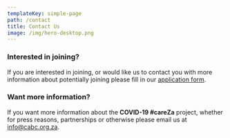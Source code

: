 ```yaml
---
templateKey: simple-page
path: /contact
title: Contact Us
image: /img/hero-desktop.png
---
```

### Interested in joining?

If you are interested in joining, or would like us to contact you with more information about potentially joining please fill in our [application form](/covid/pledge).

### Want more information?

If you want more information about the **COVID-19 #careZa** project, whether for press reasons, partnerships or otherwise please email us at [info@cabc.org.za](mail:info@cabc.org.za).